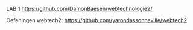 LAB 1
https://github.com/DamonBaesen/webtechnologie2/

Oefeningen webtech2: 
https://github.com/yarondassonneville/webtech2